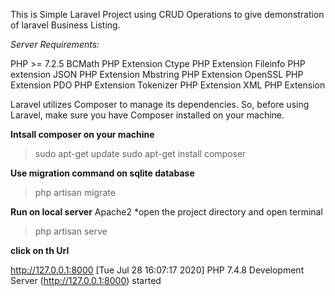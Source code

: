 This is Simple Laravel Project using CRUD Operations to give demonstration of laravel Business Listing.

*Server Requirements:*

PHP >= 7.2.5
BCMath PHP Extension
Ctype PHP Extension
Fileinfo PHP extension
JSON PHP Extension
Mbstring PHP Extension
OpenSSL PHP Extension
PDO PHP Extension
Tokenizer PHP Extension
XML PHP Extension


Laravel utilizes Composer to manage its dependencies. So, before using Laravel, make sure you have Composer installed on your machine.

 **Intsall composer on your machine**
 > sudo apt-get update
 > sudo apt-get install composer

**Use migration command on sqlite database**
> php artisan migrate


**Run on local server** Apache2
*open the project directory and open terminal
> php artisan serve

**click on th Url**

http://127.0.0.1:8000
[Tue Jul 28 16:07:17 2020] PHP 7.4.8 Development Server (http://127.0.0.1:8000) started




